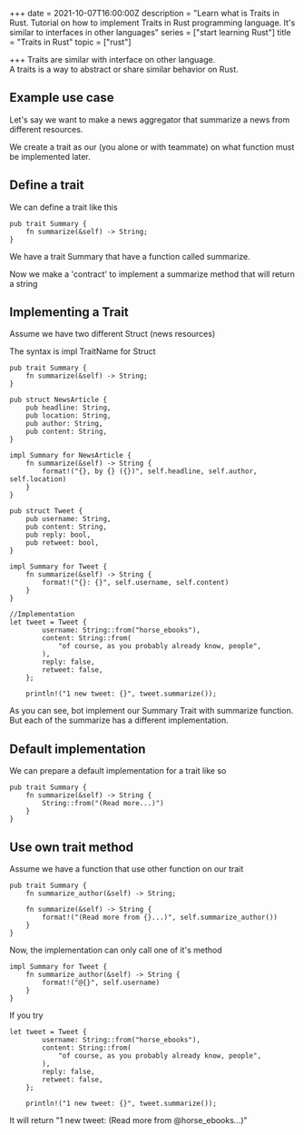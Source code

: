 +++
date = 2021-10-07T16:00:00Z
description = "Learn what is Traits in Rust. Tutorial on how to implement Traits in Rust programming language. It's similar to interfaces in other languages"
series = ["start learning Rust"]
title = "Traits in Rust"
topic = ["rust"]

+++
Traits are similar with interface on other language.   
A traits is a way to abstract or share similar behavior on Rust.

## Example use case

Let's say we want to make a news aggregator that summarize a news from different resources.

We create a trait as our (you alone or with teammate) on what function must be implemented later.

## Define a trait

We can define a trait like this

    pub trait Summary {
        fn summarize(&self) -> String;
    }

We have a trait Summary that have a function called summarize. 

Now we make a 'contract' to implement a summarize method that will return a string

## Implementing a Trait

Assume we have two different Struct (news resources)

The syntax is impl TraitName for Struct

    pub trait Summary {
        fn summarize(&self) -> String;
    }
    
    pub struct NewsArticle {
        pub headline: String,
        pub location: String,
        pub author: String,
        pub content: String,
    }
    
    impl Summary for NewsArticle {
        fn summarize(&self) -> String {
            format!("{}, by {} ({})", self.headline, self.author, self.location)
        }
    }
    
    pub struct Tweet {
        pub username: String,
        pub content: String,
        pub reply: bool,
        pub retweet: bool,
    }
    
    impl Summary for Tweet {
        fn summarize(&self) -> String {
            format!("{}: {}", self.username, self.content)
        }
    }
    
    //Implementation
    let tweet = Tweet {
            username: String::from("horse_ebooks"),
            content: String::from(
                "of course, as you probably already know, people",
            ),
            reply: false,
            retweet: false,
        };
    
        println!("1 new tweet: {}", tweet.summarize());

As you can see, bot implement our Summary Trait with summarize function. But each of the summarize has a different implementation. 

## Default implementation

We can prepare a default implementation for a trait like so

    pub trait Summary {
        fn summarize(&self) -> String {
            String::from("(Read more...)")
        }
    }

## Use own trait method

Assume we have a function that use other function on our trait

    pub trait Summary {
        fn summarize_author(&self) -> String;
    
        fn summarize(&self) -> String {
            format!("(Read more from {}...)", self.summarize_author())
        }
    }

Now, the implementation can only call one of it's method

    impl Summary for Tweet {
        fn summarize_author(&self) -> String {
            format!("@{}", self.username)
        }
    }

If you try

    let tweet = Tweet {
            username: String::from("horse_ebooks"),
            content: String::from(
                "of course, as you probably already know, people",
            ),
            reply: false,
            retweet: false,
        };
    
        println!("1 new tweet: {}", tweet.summarize());

It will return "1 new tweet: (Read more from @horse_ebooks...)"